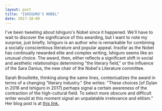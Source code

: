 ```yaml
---
layout: post
title: "ISHIGURO'S NOBEL"
date: 2017-10-09
---
```


I've been tweeting about Ishiguro's Nobel since it happened. We'll have to wait to discover the significance of this awarding, but I want to note my surprise, just briefly. Ishiguro is an author who is remarkable for combining a socially conscientious literature and popular appeal. Insofar as the Nobel has continually rewarded elite and complex writing, Ishiguro seems like an unusual choice. The award, then, either reflects a significant shift in social and aesthetic relationships determining "the literary field," or the influence of the Sara Danius, the new chair of the Nobel's Literature committee. 

Sarah Brouillette, thinking along the same lines, contextualizes the award in terms of a changing "literary industry." She writes: "These choices [of Dylan in 2016 and Ishiguro in 2017] perhaps signal a certain awareness of the contraction of the high-cultural field. To select more obscure and difficult writer would at this moment signal an unpalatable irrelevance and elitism." Her blog post is at [this link.](https://www.versobooks.com/blogs/3430-tragedy-mistaken-for-management-theory-on-kazuo-ishiguro-and-the-nobel-prize-in-literature)
